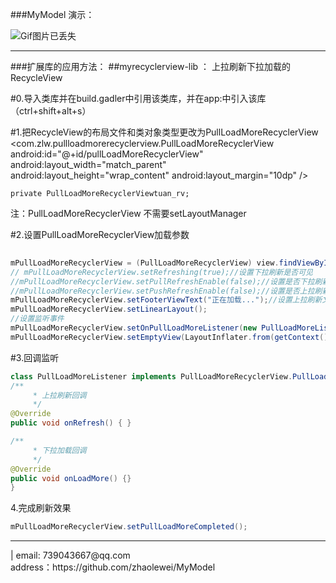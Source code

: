 ###MyModel 演示：


![Gif图片已丢失](https://github.com/zhaolewei/MyModel/blob/master/GIF.gif)

<hr/>
###扩展库的应用方法：
##myrecyclerview-lib ： 上拉刷新下拉加载的RecycleView

#0.导入类库并在build.gadler中引用该类库，并在app:中引入该库（ctrl+shift+alt+s）


#1.把RecycleView的布局文件和类对象类型更改为PullLoadMoreRecyclerView
    <com.zlw.pullloadmorerecyclerview.PullLoadMoreRecyclerView
        android:id="@+id/pullLoadMoreRecyclerView"
        android:layout_width="match_parent"
        android:layout_height="wrap_content"
        android:layout_margin="10dp" />
        
    private PullLoadMoreRecyclerViewtuan_rv;
注：PullLoadMoreRecyclerView  不需要setLayoutManager

#2.设置PullLoadMoreRecyclerView加载参数
```java
    
mPullLoadMoreRecyclerView = (PullLoadMoreRecyclerView) view.findViewById(R.id.pullLoadMoreRecyclerView);
// mPullLoadMoreRecyclerView.setRefreshing(true);//设置下拉刷新是否可见
//mPullLoadMoreRecyclerView.setPullRefreshEnable(false);//设置是否下拉刷新
//mPullLoadMoreRecyclerView.setPushRefreshEnable(false);//设置是否上拉刷新
mPullLoadMoreRecyclerView.setFooterViewText("正在加载...");//设置上拉刷新文字
mPullLoadMoreRecyclerView.setLinearLayout();
//设置监听事件
mPullLoadMoreRecyclerView.setOnPullLoadMoreListener(new PullLoadMoreListener());
mPullLoadMoreRecyclerView.setEmptyView(LayoutInflater.from(getContext()).inflate(R.layout.empty_view, null));//setEmptyView
```

#3.回调监听
```java
class PullLoadMoreListener implements PullLoadMoreRecyclerView.PullLoadMoreListener {
/**
     * 上拉刷新回调
     */
@Override
public void onRefresh() { }

/**
     * 下拉加载回调
     */
@Override
public void onLoadMore() {}
}
```
4.完成刷新效果
```java
mPullLoadMoreRecyclerView.setPullLoadMoreCompleted();
```






<hr>
 |               email: 739043667@qq.com
<br>                address：https://github.com/zhaolewei/MyModel